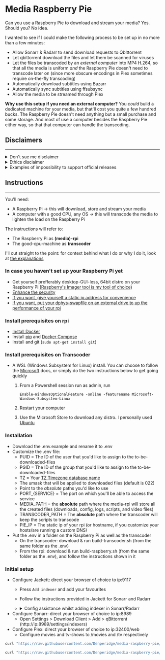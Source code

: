 # Media Raspberry Pie

Can you use a Raspberry Pie to download and stream your media? Yes. Should you? No idea.

I wanted to see if I could make the following process to be set up in no more than a few minutes:
- Allow Sonarr & Radarr to send download requests to Qbittorrent
- Let qbittorrent download the files and let them be scanned for viruses
- Let the files be transcoded by an *external computer* into MP4 H.264, so that all the media is uniform *and* the Raspberry Pie doesn't need to transcode later on (since more obscure encodings in Plex sometimes require on-the-fly transcoding)
- Automatically download subtitles using Bazarr
- Automatically sync subtitles using ffsubsync
- Allow the media to be streamed through Plex

**Why use this setup if you need an external computer?**
You *could* build a dedicated machine for your media, but that'll cost you quite a few hundred bucks. The Raspberry Pie doesn't need anything but a small purchase and some storage. And most of use a computer besides the Raspberry Pie either way, so that that computer can handle the transcoding.

## Disclaimers
---

<details>
  <summary>Don't sue me disclaimer</summary>
  Different countries are different levels of strict on piracy. So following this tutorial does mean that you'll have to accept the risks that come with doing this. And please, support official releases if you have the chance. If you can easily get Netflix, and it houses the shows you want to watch, just don't pirate.
</details>

<details>
  <summary>Ethics disclaimer</summary>
  I have access to network television and I have Netflix. Disney+, Hulu, HBO Max, and many network-specific sites are not available in Belgium. DVD's are uncommon here and are usually imported from Australia. Many of the shows we get are dubbed, limited to old seasons, or simply unavailable in any way, shape, or form. I'd *love* to legally watch my shows - mind you, I support them with every change I get; I have bought more merch than I like to admit - but sadly not being American banishes me to the shadow realm. So that's why I'll revamp my old Raspberry Pi into a tool that allows me to watch what I'm not allowed to watch.
</details>

<details>
  <summary>Examples of impossibility to support official releases</summary>
  
  Sitcoms:
  - Brooklyn Nine-Nine: available until season 5 on Netflix. Season 6 and 7 both unavailable.
  
  Cartoons: 
  - Star Vs. The Forces Of Evil: unavailable.
  - Miraculous: only dubbed in Dutch. Netflix only uploaded half of Season 3.
  - Steven Universe: only season 4 on Netflix.
  
  
  Anime (e.g. Log Horizon, Fairy Tail): Netflix only offers French/Japanese audio with French subtitles. I speak neither.
  
  (*Why are most of these cartoons?* I'm apparently 5 years old)
</details>





## Instructions
---
You'll need:
- A Raspberry Pi -> this will download, store and stream your media
- A computer with a good CPU, any OS -> this will transcode the media to lighten the load on the Raspberry Pi

The instructions will refer to:
- The Raspberry Pi as **(media)-rpi**
- The good-cpu-machine as **transcoder**

I'll cut straight to the point: for context behind what I do or why I do it, look at [the explanations](#explanations)

### In case you haven't set up your Raspberry Pi yet
- Get yourself prefferably desktop-GUI-less, 64bit distro on your Raspberry Pi [(Raspberry's Imager tool is my tool of choice)](https://www.raspberrypi.org/downloads/)
- [Enhance the security](https://www.raspberrypi.org/documentation/configuration/security.md)
- [If you want, give yourself a static ip address for convenience](https://thepihut.com/blogs/raspberry-pi-tutorials/how-to-give-your-raspberry-pi-a-static-ip-address-update)
- [If you want, put your dphys-swapfile on an external drive to up the performance of your rpi](http://manpages.ubuntu.com/manpages/bionic/man8/dphys-swapfile.8.html)


### Install prerequisites on rpi
- [Install Docker](https://www.raspberrypi.org/blog/docker-comes-to-raspberry-pi/)
- Install [pip](https://www.raspberrypi.org/documentation/linux/software/python.md) and [Docker Compose](https://docs.docker.com/compose/install/#install-using-pip)
- Install and git (```sudo apt-get install git```)

### Install prerequisites on Transcoder
- A WSL (Windows Subsystem for Linux) install. You can choose to follow the [Microsoft](https://docs.microsoft.com/en-us/windows/wsl/install-win10) docs, or simply do the two instructions below to get going quickly
  1. From a Powershell session run as admin, run
      
      `Enable-WindowsOptionalFeature -online -featurename Microsoft-Windows-Subsystem-Linux`
  2. Restart your computer
  3. Use the Microsoft Store to download any distro. I personally used [Ubuntu](https://www.microsoft.com/en-us/p/ubuntu/9nblggh4msv6)


### Installation
- Download the .env.example and rename it to .env
- Customize the .env file:
  - PUID = The ID of the user that you'd like to assign to the to-be-downloaded-files
  - PGID = The ID of the group that you'd like to assign to the to-be-downloaded-files
  - TZ = Your [TZ Timezone database name](https://en.wikipedia.org/wiki/List_of_tz_database_time_zones)
  - The umask that will be applied to downloaded files (default is 022)
  - Point to the *absolute* paths you'd like to use
  - PORT_{SERVICE} = The port on which you'll be able to access the service
  - MEDIA_PATH = the **absolute** path where the media-rpi will store all the created files (downloads, config, logs, scripts, and video files)
  - TRANSCODER_PATH = The **absolute** path where the transcoder will keep the scripts to transcode
  - PIE_IP = The static ip of your rpi (or hostname, if you customize your hosts/are running a custom DNS)
- Put the .env in a folder on the Raspberry Pi as well as the transcoder
  - On the transcoder: download & run build-transcoder.sh (from the same folder as the .env)
  - From the rpi: download & run build-raspberry.sh (from the same folder as the .env), and follow the instructions shown in it


### Initial setup
  - Configure Jackett: direct your browser of choice to ip:9117
    - Press `Add indexer` and add your favourites
    - Follow the instructions provided in Jackett for Sonarr and Radarr
    - <details>
        <summary>Config assistance whilst adding indexer in Sonarr/Radarr</summary>
        
        ----
  
        Name: personal preference, usually the name of the indexer
  
        ----
        
        Categories: check page 86 ([the predefined categories of Newznab](https://buildmedia.readthedocs.org/media/pdf/newznab/latest/newznab.pdf)) for which categories you need
        - For TV shows on Sonarr, I personally use 5000,5030,5040
        - For Movies on Radarr, I personally use 2000,2010,2020,2030,2035,2040,2045,2050,2060,5070
        
        ----

        Anime categories: the same as before, along with anime categories 
        
        - For TV shows on Sonarr, I personally use 5000,5030,5040,5070
        - For Movies on Radarr, I personally use 2000,2010,2020,2030,2035,2040,2045,2050,2060,5070
        
        ----  
      </details>
  - Configure Sonarr: direct your browser of choice to ip:8989
    - Open Settings > Download Client > Add > qBittorrent (http://ip:8989/settings/indexers)
  - Configure Plex: direct your browser of choice to ip:32400/web
    - Configure movies and tv-shows to /movies and /tv respectively

  
```sh
curl "https://raw.githubusercontent.com/Denperidge/media-raspberry-pie/master/build-raspberry.sh" > build-raspberry.sh && chmod +x build-raspberry.sh

curl "https://raw.githubusercontent.com/Denperidge/media-raspberry-pie/master/build-transcoder.sh" > build-transcoder.sh && chmod +x build-transcoder.sh
```
